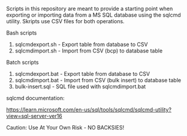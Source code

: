 Scripts in this repository are meant to provide a starting point when exporting 
or importing data from a MS SQL database using the sqlcmd utility. Skripts use 
CSV files for both operations.

Bash scripts
1. sqlcmdexport.sh - Export table from database to CSV
2. sqlcmdimport.sh - Import from CSV (bcp) to database table

Batch scripts
1. sqlcmdexport.bat - Export table from database to CSV
2. sqlcmdimport.bat - Import from CSV (bulk insert) to database table
3. bulk-insert.sql - SQL file used with sqlcmdimport.bat

sqlcmd documentation:

https://learn.microsoft.com/en-us/sql/tools/sqlcmd/sqlcmd-utility?view=sql-server-ver16

Caution: Use At Your Own Risk - NO BACKSIES!
